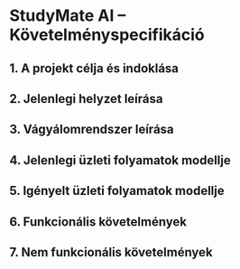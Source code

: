 # StudyMate AI – Követelményspecifikáció

## 1. A projekt célja és indoklása



## 2. Jelenlegi helyzet leírása



## 3. Vágyálomrendszer leírása



## 4. Jelenlegi üzleti folyamatok modellje



## 5. Igényelt üzleti folyamatok modellje



## 6. Funkcionális követelmények



## 7. Nem funkcionális követelmények



